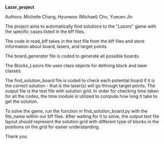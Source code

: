 **Lazor_project**

Authors: Michelle Chang, Hyunwoo (Michael) Cho, Yuecen Jin

The project aims to automatically find solutions to the "Lazors" game with the specific cases listed in the bff files. 

The code in read_bff takes in the text file from the bff files and store information about board, lasers, and target points.

The board_generator file is coded to generate all possible boards.

The Blocks_Lazors file uses class objects for defining block and laser classes.

The find_solution_board file is coded to check each potential board if it is the correct solution - that is the laser(s) will go through target points. The output file is the text file with solution grid. In order for checking time taken for all the codes, the time module is utilized to compute how long it take to get the solution. 

To solve the game, run the function in find_solution_board.py with the file_name within our bff files. After waiting for it to solve, the output text file layout should represent the solution grid with different type of blocks in the positions on the grid for easier understanding. 

Thank you. 